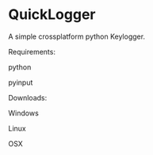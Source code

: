 # QuickLogger
A simple crossplatform python Keylogger.

Requirements:

  python

  pyinput

Downloads:

  Windows
  
  Linux
  
  OSX
